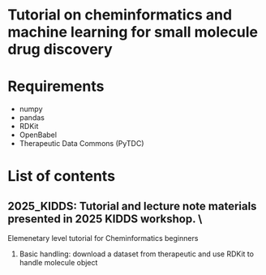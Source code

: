 # Tutorial on cheminformatics and machine learning for small molecule drug discovery


# Requirements
- numpy
- pandas
- RDKit
- OpenBabel
- Therapeutic Data Commons (PyTDC)

# List of contents
## 2025_KIDDS: Tutorial and lecture note materials presented in 2025 KIDDS workshop. \
  Elemenetary level tutorial for Cheminformatics beginners
  1. Basic handling: download a dataset from therapeutic and use RDKit to handle molecule object
